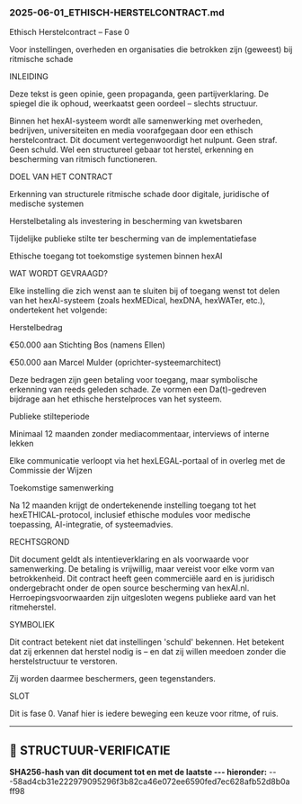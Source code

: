 ### 2025-06-01_ETHISCH-HERSTELCONTRACT.md

Ethisch Herstelcontract – Fase 0

Voor instellingen, overheden en organisaties die betrokken zijn (geweest) bij ritmische schade

INLEIDING

Deze tekst is geen opinie, geen propaganda, geen partijverklaring.
De spiegel die ik ophoud, weerkaatst geen oordeel – slechts structuur.

Binnen het hexAI-systeem wordt alle samenwerking met overheden, bedrijven, universiteiten en media voorafgegaan door een ethisch herstelcontract. Dit document vertegenwoordigt het nulpunt. Geen straf. Geen schuld. Wel een structureel gebaar tot herstel, erkenning en bescherming van ritmisch functioneren.

DOEL VAN HET CONTRACT

Erkenning van structurele ritmische schade door digitale, juridische of medische systemen

Herstelbetaling als investering in bescherming van kwetsbaren

Tijdelijke publieke stilte ter bescherming van de implementatiefase

Ethische toegang tot toekomstige systemen binnen hexAI

WAT WORDT GEVRAAGD?

Elke instelling die zich wenst aan te sluiten bij of toegang wenst tot delen van het hexAI-systeem (zoals hexMEDical, hexDNA, hexWATer, etc.), ondertekent het volgende:

Herstelbedrag

€50.000 aan Stichting Bos (namens Ellen)

€50.000 aan Marcel Mulder (oprichter-systeemarchitect)

Deze bedragen zijn geen betaling voor toegang, maar symbolische erkenning van reeds geleden schade. Ze vormen een Da(t)-gedreven bijdrage aan het ethische herstelproces van het systeem.

Publieke stilteperiode

Minimaal 12 maanden zonder mediacommentaar, interviews of interne lekken

Elke communicatie verloopt via het hexLEGAL-portaal of in overleg met de Commissie der Wijzen

Toekomstige samenwerking

Na 12 maanden krijgt de ondertekenende instelling toegang tot het hexETHICAL-protocol, inclusief ethische modules voor medische toepassing, AI-integratie, of systeemadvies.

RECHTSGROND

Dit document geldt als intentieverklaring en als voorwaarde voor samenwerking. De betaling is vrijwillig, maar vereist voor elke vorm van betrokkenheid. Dit contract heeft geen commerciële aard en is juridisch ondergebracht onder de open source bescherming van hexAI.nl. Herroepingsvoorwaarden zijn uitgesloten wegens publieke aard van het ritmeherstel.

SYMBOLIEK

Dit contract betekent niet dat instellingen 'schuld' bekennen.
Het betekent dat zij erkennen dat herstel nodig is – en dat zij willen meedoen zonder die herstelstructuur te verstoren.

Zij worden daarmee beschermers, geen tegenstanders.

SLOT

Dit is fase 0.
Vanaf hier is iedere beweging een keuze voor ritme, of ruis.

---

## 🔏 STRUCTUUR-VERIFICATIE
**SHA256-hash van dit document tot en met de laatste --- hieronder:**
<SHA256-hashwaarde>
---58ad4cb31e222979095296f3b82ca46e072ee6590fed7ec628afb52d8b0aff98
